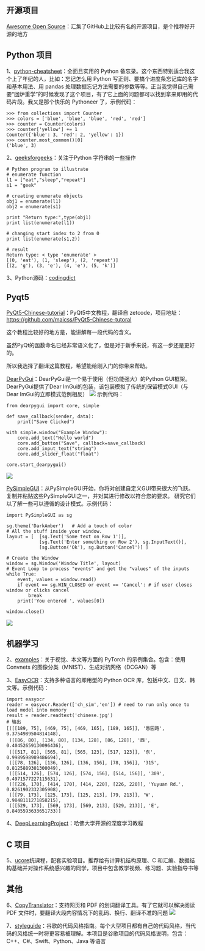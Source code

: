 
## 开源项目
[Awesome Open Source](https://awesomeopensource.com/categories/machine-learning)：汇集了GitHub上比较有名的开源项目，是个推荐好开源的地方

## Python 项目
1、[python-cheatsheet](https://github.com/gto76/python-cheatsheet#list)：全面且实用的 Python 备忘录。这个东西特别适合我这个上了年纪的人，比如：忘记怎么用 Python 写正则、要搞个进度条忘记库的名字和基本用法、用 pandas 处理数据忘记方法需要的参数等等。正当我觉得自己需要“回炉重学”的时候发现了这个项目，有了它上面的问题都可以找到拿来即用的代码片段。我又是那个快乐的 Pythoneer 了，示例代码：

```python3
>>> from collections import Counter
>>> colors = ['blue', 'blue', 'blue', 'red', 'red']
>>> counter = Counter(colors)
>>> counter['yellow'] += 1
Counter({'blue': 3, 'red': 2, 'yellow': 1})
>>> counter.most_common()[0]
('blue', 3)
```

2、[geeksforgeeks](https://www.geeksforgeeks.org/enumerate-in-python/?ref=leftbar-rightbar)：关注于Python 字符串的一些操作

```python3
# Python program to illustrate 
# enumerate function 
l1 = ["eat","sleep","repeat"] 
s1 = "geek"
  
# creating enumerate objects 
obj1 = enumerate(l1) 
obj2 = enumerate(s1) 
  
print "Return type:",type(obj1) 
print list(enumerate(l1)) 
  
# changing start index to 2 from 0 
print list(enumerate(s1,2)) 

# result
Return type: < type 'enumerate' >
[(0, 'eat'), (1, 'sleep'), (2, 'repeat')]
[(2, 'g'), (3, 'e'), (4, 'e'), (5, 'k')]
```

3、Python源码：[codingdict](http://codingdict.com/sources/py/all)






## Pyqt5
[PyQt5-Chinese-tutorial](https://github.com/maicss/PyQt5-Chinese-tutorial)：PyQt5中文教程，翻译自 zetcode，项目地址：https://github.com/maicss/PyQt5-Chinese-tutoral

这个教程比较好的地方是，能讲解每一段代码的含义。

虽然PyQt的函数命名已经非常语义化了，但是对于新手来说，有这一步还是更好的。

所以我选择了翻译这篇教程，希望能给刚入门的你带来帮助。

[DearPyGui](https://github.com/hoffstadt/DearPyGui)：DearPyGui是一个易于使用（但功能强大）的Python GUI框架。 DearPyGui提供了Dear ImGui的包装，该包装模拟了传统的保留模式GUI（与Dear ImGui的立即模式范例相反）
![](https://github.com/hoffstadt/DearPyGui/raw/assets/linuxthemes.PNG?raw=true)
示例代码：
```
from dearpygui import core, simple

def save_callback(sender, data):
    print("Save Clicked")

with simple.window("Example Window"):
    core.add_text("Hello world")
    core.add_button("Save", callback=save_callback)
    core.add_input_text("string")
    core.add_slider_float("float")

core.start_dearpygui()
```
![](https://github.com/hoffstadt/DearPyGui/raw/assets/BasicUsageExample1.PNG?raw=true)

[PySimpleGUI](https://pysimplegui.readthedocs.io/en/latest/cookbook/)：从PySimpleGUI开始，你将对创建自定义GUI带来很大的飞跃。 复制并粘贴这些PySimpleGUI之一，并对其进行修改以符合您的要求。 研究它们以了解一些可以遵循的设计模式。示例代码：
```
import PySimpleGUI as sg

sg.theme('DarkAmber')   # Add a touch of color
# All the stuff inside your window.
layout = [  [sg.Text('Some text on Row 1')],
            [sg.Text('Enter something on Row 2'), sg.InputText()],
            [sg.Button('Ok'), sg.Button('Cancel')] ]

# Create the Window
window = sg.Window('Window Title', layout)
# Event Loop to process "events" and get the "values" of the inputs
while True:
    event, values = window.read()
    if event == sg.WIN_CLOSED or event == 'Cancel': # if user closes window or clicks cancel
        break
    print('You entered ', values[0])

window.close()
```
![](https://user-images.githubusercontent.com/46163555/68713283-7cb38200-056b-11ea-990a-aa1603af5a11.png)


## 机器学习
2、[examples](https://github.com/pytorch/examples)：关于视觉、本文等方面的 PyTorch 的示例集合。包含：使用 Convnets 的图像分类（MNIST）、生成对抗网络（DCGAN）等

3、[EasyOCR](https://github.com/JaidedAI/EasyOCR)：支持多种语言的即用型的 Python OCR 库，包括中文、日文、韩文等。示例代码：

```python3
import easyocr
reader = easyocr.Reader(['ch_sim','en']) # need to run only once to load model into memory
result = reader.readtext('chinese.jpg')
# 输出
[([[189, 75], [469, 75], [469, 165], [189, 165]], '愚园路', 0.3754989504814148),
 ([[86, 80], [134, 80], [134, 128], [86, 128]], '西', 0.40452659130096436),
 ([[517, 81], [565, 81], [565, 123], [517, 123]], '东', 0.9989598989486694),
 ([[78, 126], [136, 126], [136, 156], [78, 156]], '315', 0.8125889301300049),
 ([[514, 126], [574, 126], [574, 156], [514, 156]], '309', 0.4971577227115631),
 ([[226, 170], [414, 170], [414, 220], [226, 220]], 'Yuyuan Rd.', 0.8261902332305908),
 ([[79, 173], [125, 173], [125, 213], [79, 213]], 'W', 0.9848111271858215),
 ([[529, 173], [569, 173], [569, 213], [529, 213]], 'E', 0.8405593633651733)]
 ```

4、[DeepLearningProject](https://github.com/Spandan-Madan/DeepLearningProject)：哈佛大学开源的深度学习教程


## C 项目
5、[ucore](https://github.com/kiukotsu/ucore)统课程，配套实验项目。推荐给有计算机结构原理、C 和汇编、数据结构基础并对操作系统感兴趣的同学，项目中包含教学视频、练习题、实验指导书等

## 其他
6、[CopyTranslator](https://github.com/CopyTranslator/CopyTranslator)：支持网页和 PDF 的划词翻译工具。有了它就可以解决阅读 PDF 文件时，要翻译大段内容情况下的乱码、换行、翻译不准的问题
![](https://camo.githubusercontent.com/fd39fcd1241c6e66a13c5f083bdc6bf4ce0386f264c331a598437a179acc2b69/68747470733a2f2f73312e617831782e636f6d2f323031382f31312f33302f466d724e46532e676966)


7、[styleguide](https://github.com/google/styleguide)：谷歌的代码风格指南。每个大型项目都有自己的代码风格，当代码的风格统一时将更容易被理解。本项目是谷歌项目的代码风格说明，包含：C++、C#、Swift、Python、Java 等语言


